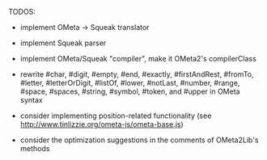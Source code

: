 TODOS:

* implement OMeta -> Squeak translator
* implement Squeak parser
* implement OMeta/Squeak "compiler", make it OMeta2's compilerClass

* rewrite #char, #digit, #empty, #end, #exactly, #firstAndRest, #fromTo, #letter, #letterOrDigit, #listOf, #lower, #notLast, #number, #range, #space, #spaces, #string, #symbol, #token, and #upper in OMeta syntax
* consider implementing position-related functionality (see http://www.tinlizzie.org/ometa-js/ometa-base.js)
* consider the optimization suggestions in the comments of OMeta2Lib's methods